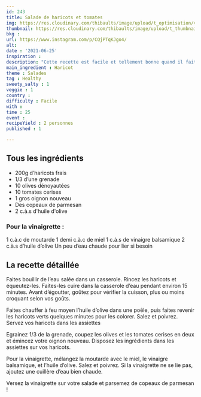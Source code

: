 ```yaml
---
id: 243
title: Salade de haricots et tomates
img: https://res.cloudinary.com/thibaults/image/upload/t_optimisation/v1624713544/Recipes/20210625_salades_haricots_tomates.jpg
thumbnail: https://res.cloudinary.com/thibaults/image/upload/t_thumbnail_josie/v1624713544/Recipes/20210625_salades_haricots_tomates.jpg
bkg : 
url: https://www.instagram.com/p/CQjPTqKJgo4/
alt: 
date : '2021-06-25'
inspiration : 
description: "Cette recette est facile et tellement bonne quand il fait chaud !"
main_ingredient : Haricot
theme : Salades
tag : Healthy
sweety_salty : 1
veggie : 1
country : 
difficulty : Facile
with : 
time : 25
event : 
recipeYield : 2 personnes
published : 1

---
```


## Tous les ingrédients
 - 200g d’haricots frais
 - 1/3 d’une grenade
 - 10 olives dénoyautées
 - 10 tomates cerises
 - 1 gros oignon nouveau
 - Des copeaux de parmesan
 - 2 c.à.s d'huile d'olive

### Pour la vinaigrette :
1 c.à.c de moutarde
1 demi c.à.c de miel
1 c.à.s de vinaigre balsamique
2 c.à.s d’huile d’olive
Un peu d’eau chaude pour lier si besoin

## La recette détaillée
Faites bouillir de l’eau salée dans un casserole. Rincez les haricots et équeutez-les. Faites-les cuire dans la casserole d’eau pendant environ 15 minutes. Avant d’égoutter, goûtez pour vérifier la cuisson, plus ou moins croquant selon vos goûts.

Faites chauffer à feu moyen l’huile d’olive dans une poêle, puis faites revenir les haricots verts quelques minutes pour les colorer. Salez et poivrez. Servez vos haricots dans les assiettes

Egrainez 1/3 de la grenade, coupez les olives et les tomates cerises en deux et émincez votre oignon nouveau. Disposez les ingrédients dans les assiettes sur vos haricots.

Pour la vinaigrette, mélangez la moutarde avec le miel, le vinaigre balsamique, et l’huile d’olive. Salez et poivrez. Si la vinaigrette ne se lie pas, ajoutez une cuillère d’eau bien chaude.

Versez la vinaigrette sur votre salade et parsemez de copeaux de parmesan !